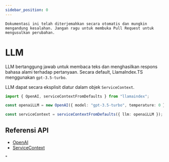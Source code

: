```yaml
---
sidebar_position: 0
---
```


`Dokumentasi ini telah diterjemahkan secara otomatis dan mungkin mengandung kesalahan. Jangan ragu untuk membuka Pull Request untuk mengusulkan perubahan.`

# LLM

LLM bertanggung jawab untuk membaca teks dan menghasilkan respons bahasa alami terhadap pertanyaan. Secara default, LlamaIndex.TS menggunakan `gpt-3.5-turbo`.

LLM dapat secara eksplisit diatur dalam objek `ServiceContext`.

```typescript
import { OpenAI, serviceContextFromDefaults } from "llamaindex";

const openaiLLM = new OpenAI({ model: "gpt-3.5-turbo", temperature: 0 });

const serviceContext = serviceContextFromDefaults({ llm: openaiLLM });
```

## Referensi API

- [OpenAI](../../api/classes/OpenAI.md)
- [ServiceContext](../../api/interfaces/ServiceContext.md)

"
